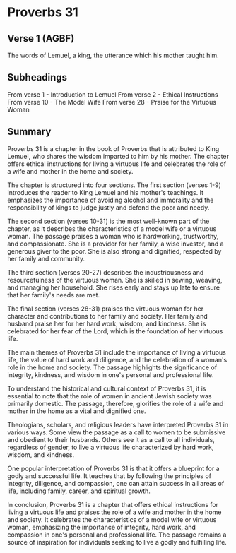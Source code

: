 # Proverbs 31

## Verse 1 (AGBF)

The words of Lemuel, a king, the utterance which his mother taught him.

## Subheadings

From verse 1 - Introduction to Lemuel
From verse 2 - Ethical Instructions
From verse 10 - The Model Wife
From verse 28 - Praise for the Virtuous Woman

## Summary

Proverbs 31 is a chapter in the book of Proverbs that is attributed to King Lemuel, who shares the wisdom imparted to him by his mother. The chapter offers ethical instructions for living a virtuous life and celebrates the role of a wife and mother in the home and society. 

The chapter is structured into four sections. The first section (verses 1-9) introduces the reader to King Lemuel and his mother's teachings. It emphasizes the importance of avoiding alcohol and immorality and the responsibility of kings to judge justly and defend the poor and needy.

The second section (verses 10-31) is the most well-known part of the chapter, as it describes the characteristics of a model wife or a virtuous woman. The passage praises a woman who is hardworking, trustworthy, and compassionate. She is a provider for her family, a wise investor, and a generous giver to the poor. She is also strong and dignified, respected by her family and community.

The third section (verses 20-27) describes the industriousness and resourcefulness of the virtuous woman. She is skilled in sewing, weaving, and managing her household. She rises early and stays up late to ensure that her family's needs are met.

The final section (verses 28-31) praises the virtuous woman for her character and contributions to her family and society. Her family and husband praise her for her hard work, wisdom, and kindness. She is celebrated for her fear of the Lord, which is the foundation of her virtuous life.

The main themes of Proverbs 31 include the importance of living a virtuous life, the value of hard work and diligence, and the celebration of a woman's role in the home and society. The passage highlights the significance of integrity, kindness, and wisdom in one's personal and professional life.

To understand the historical and cultural context of Proverbs 31, it is essential to note that the role of women in ancient Jewish society was primarily domestic. The passage, therefore, glorifies the role of a wife and mother in the home as a vital and dignified one.

Theologians, scholars, and religious leaders have interpreted Proverbs 31 in various ways. Some view the passage as a call to women to be submissive and obedient to their husbands. Others see it as a call to all individuals, regardless of gender, to live a virtuous life characterized by hard work, wisdom, and kindness.

One popular interpretation of Proverbs 31 is that it offers a blueprint for a godly and successful life. It teaches that by following the principles of integrity, diligence, and compassion, one can attain success in all areas of life, including family, career, and spiritual growth.

In conclusion, Proverbs 31 is a chapter that offers ethical instructions for living a virtuous life and praises the role of a wife and mother in the home and society. It celebrates the characteristics of a model wife or virtuous woman, emphasizing the importance of integrity, hard work, and compassion in one's personal and professional life. The passage remains a source of inspiration for individuals seeking to live a godly and fulfilling life.